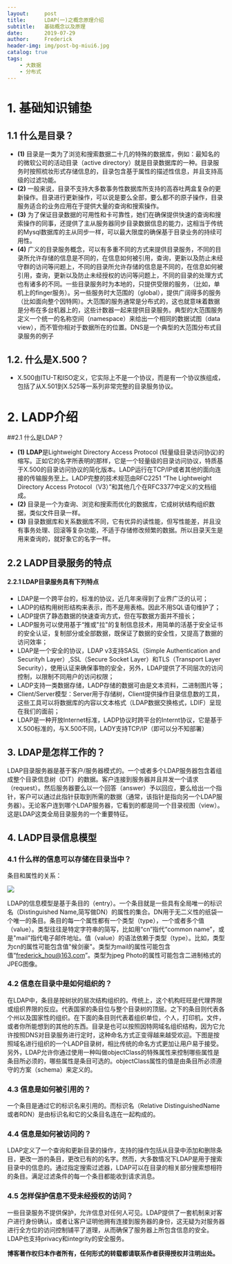 ```yaml
---
layout:     post
title:      LDAP(一)之概念原理介绍
subtitle:   基础概念以及原理
date:       2019-07-29
author:     Frederick
header-img: img/post-bg-miui6.jpg
catalog: true
tags:
    - 大数据
    - 分布式
---
```


# 1. 基础知识铺垫
## 1.1 什么是目录？
- **(1)** 目录是一类为了浏览和搜索数据二十几的特殊的数据库，例如：最知名的的微软公司的活动目录（active directory）就是目录数据库的一种。目录服务时按照梳妆形式存储信息的，目录包含基于属性的描述性信息，并且支持高级的过滤功能。
- **(2)** 一般来说，目录不支持大多数事务性数据库所支持的高吞吐两盒复杂的更新操作。目录进行更新操作，可以说是要么全部，要么都不的原子操作，目录服务适合的业务应用在于提供大量的查询和搜索操作。
- **(3)** 为了保证目录数据的可用性和卡可靠性，她们在确保提供快速的查询和搜索操作的同事，还提供了主从服务器同步目录数据信息的能力，这相当于传统的Mysql数据库的主从同步一样，可以最大限度的确保基于目录业务的持续可用性。
- **(4)** 广义的目录服务概念，可以有多重不同的方式来提供目录服务，不同的目录所允许存储的信息是不同的，在信息如何被引用，查询，更新以及防止未经守群的访问等问题上，不同的目录所允许存储的信息是不同的，在信息如何被引用，查询，更新以及防止未经授权的访问等问题上，不同的目录的处理方式也有诸多的不同。一些目录服务时为本地的，只提供受限的服务，（比如，单机上的finger服务）。另一些服务时大范围的（global），提供广阔得多的服务（比如面向整个因特网）。大范围的服务通常是分布式的，这也就意味着数据是分布在多台机器上的，这些计数器一起来提供目录服务。典型的大范围服务定义一个统一的名称空间（namespace）来给出一个相同的数据试图（data view），而不管你相对于数据所在的位置。DNS是一个典型的大范围分布式目录服务的例子

## 1.2. 什么是X.500？

- X.500由ITU-T和ISO定义，它实际上不是一个协议，而是有一个协议族组成，包括了从X.501到X.525等一系列非常完整的目录服务协议。


# 2. LADP介绍
##2.1  什么是LDAP？

- **(1)** **LDAP**是Lightweight Directory Access Protocol (轻量级目录访问协议)的缩写。正如它的名字所表明的那样，它是一个轻量级的目录访问协议，特质基于X.500的目录访问协议的简化版本。LADP运行在TCP/IP或者其他的面向连接的传输服务至上。LADP完整的技术规范由RFC2251 “The Lightweight Directory Access Protocol（V3）”和其他几个在RFC3377中定义的文档组成。
- **(2)** 目录是一个为查询、浏览和搜索而优化的数据库，它成树状结构组织数据，类似文件目录一样。
- **(3)** 目录数据库和关系数据库不同，它有优异的读性能，但写性能差，并且没有事务处理、回滚等复杂功能，不适于存储修改频繁的数据。所以目录天生是用来查询的，就好象它的名字一样。

## 2.2 LADP目录服务的特点
#### 2.2.1 LDAP目录服务具有下列特点
- LDAP是一个跨平台的，标准的协议，近几年来得到了业界广泛的认可；
- LADP的结构用树形结构来表示，而不是用表格。因此不用SQL语句维护了；
- LADP提供了静态数据的快速查询方式，但在写数据方面并不擅长；
- LADP服务可以使用基于“推或"拉"的复制信息技术，用简单的活基于安全证书的安全认证，复制部分或全部数据，既保证了数据的安全性，又提高了数据的访问效率；
- LDAP是一个安全的协议，LDAP v3支持SASL（Simple Authentication and Securityh Layer）,SSL（Secure Socket Layer）和TLS（Transport Layer Security），使用认证来确保事物的安全，另外，LDAP提供了不同层次的访问控制，以限制不同用户的访问权限；
- LADP支持一类数据存储，LADP存储的数据可由是文本资料，二进制图片等；
- Client/Server模型：Server用于存储树，Client提供操作目录信息数的工具，这些工具可以将数据库的内容以文本格式（LDAP数据交换格式，LDIF）呈现在我们的面前；
- LDAP是一种开放Internet标准，LADP协议时跨平台的Internt协议，它是基于X.500标准的，与X.500不同，LADY支持TCP/IP（即可以分不知部署）

## 3. LDAP是怎样工作的？

LDAP目录服务器是基于客户/服务器模式的。一个或者多个LDAP服务器包含着组成整个目录信息树（DIT）的数据。客户连接到服务器并且并发一个请求（request）。然后服务器要么以一个回答（answer）予以回应，要么给出一个指针，客户可以通过此指针获取到所需的数据（通常，该指针是指向另一个LDAP服务器）。无论客户连到哪个LDAP服务器，它看到的都是同一个目录视图（view）。这是LDAP这类全局目录服务的一个重要特征。

## 4. LADP目录信息模型

### 4.1 什么样的信息可以存储在目录当中？

条目和属性的关系：

![](https://github.com/FrederickHou/FrederickHou.github.io/blob/master/img/LDAP1.jpg?raw=true)

LDAP的信息模型是基于条目的（entry）。一个条目就是一些具有全局唯一的标识名（Distinguished Name,简写做DN）的属性的集合。DN用于无二义性的纸袋一个唯一的条目。条目的每一个属性都有一个类型（type），一个或者多个值（value）。类型往往是特定字符串的简写，比如用“cn”指代“common name”，或是"mail"指代电子邮件地址。值（value）的语法依赖于类型（type）。比如，类型为cn的属性可能包含值"候剑豪"。类型为mail的属性可能包含值“frederick_hou@163.com”。类型为jpeg Photo的属性可能包含二进制格式的JPEG图像。

### 4.2 信息在目录中是如何组织的？

在LDAP中，条目是按树状的层次结构组织的。传统上，这个机构旺旺是代理界限或组织界限的反应。代表国家的条目位与整个目录树的顶层。之下的条目则代表各个州以及国家性的组织。在下面的条目则代表着组织单位，个人，打印机，文件，或者你所能想到的其他的东西。目录是也可以按照因特网域名组织结构，因为它允许按照DNS对目录服务进行定时，这种命名方式正变得越来越受欢迎。下图是按照域名进行组织的一个LADP目录树，相比传统的命名方式更加让用户易于接受。另外，LDAP允许你通过使用一种叫做objectClass的特殊属性来控制哪些属性是条目所必须的，哪些属性是条目可选的。objectClass属性的值是由条目所必须遵守的方案（schema）来定义的。

### 4.3 信息是如何被引用的？

一个条目是通过它的标识名来引用的。而标识名（Relative DistinguishedName 或者RDN）是由标识名和它的父条目名连在一起构成的。

### 4.4 信息是如何被访问的？

LDAP定义了一个查询和更新目录的操作，支持的操作包括从目录中添加和删除条目，更改一游的条目，更改已有的的名字。然而，大多数情况下LDAP是用于搜索目录中的信息的。通过指定搜索过滤器，LDAP可以在目录的相关部分搜索想相符的条目。满足过滤条件的每一个条目都能收到请求消息。

### 4.5 怎样保护信息不受未经授权的访问？

一些目录服务不提供保护，允许信息对任何人可见。LDAP提供了一套机制来对客户进行身份确认，或者让客户证明他拥有连接到服务器的身份，这无疑为对服务器进行全方位的访问控制铺平了道理，从而确保了服务器上所包含信息的安全。LDAP也支持privacy和integrity的安全服务。

**博客著作权归本作者所有，任何形式的转载都请联系作者获得授权并注明出处。**